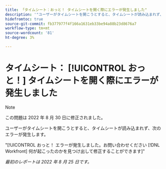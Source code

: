 ```yaml
---
title: 「タイムシート：おっと！ タイムシートを開く際にエラーが発生しました"
description: '"ユーザーがタイムシートを開こうとすると、タイムシートが読み込まれず、ユーザーに表示されます [!UICONTROL おっと] エラー」'
hidefromtoc: true
source-git-commit: fb377977f4f166a1631eb33be94a88b23d8676a7
workflow-type: tm+mt
source-wordcount: '81'
ht-degree: 3%

---
```



# タイムシート： [!UICONTROL おっと！] タイムシートを開く際にエラーが発生しました

>[!NOTE]
>
>この問題は 2022 年 8 月 30 日に修正されました。

ユーザーがタイムシートを開こうとすると、タイムシートが読み込まれず、次のエラーが発生します。

&quot;[!UICONTROL おっと！ エラーが発生しました。お問い合わせください [!DNL Workfront] 何が起こったのかを見つけ出して修正することができます]&quot;

_最初のレポートは 2022 年 8 月 25 日です。_


